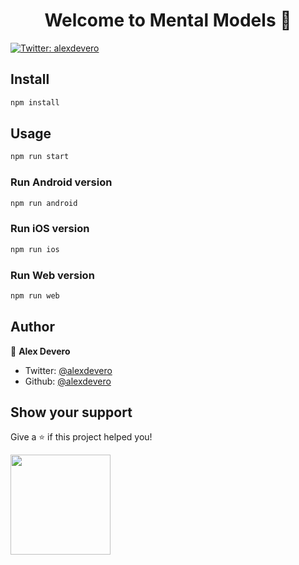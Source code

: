 <h1 align="center">Welcome to Mental Models 🧠</h1>
<p>
  <a href="https://twitter.com/alexdevero">
    <img alt="Twitter: alexdevero" src="https://img.shields.io/twitter/follow/alexdevero.svg?style=social" target="_blank" />
  </a>
</p>

## Install

```sh
npm install
```

## Usage

```sh
npm run start
```

### Run Android version

```sh
npm run android
```

### Run iOS version

```sh
npm run ios
```

### Run Web version

```sh
npm run web
```

## Author

👤 **Alex Devero**

* Twitter: [@alexdevero](https://twitter.com/alexdevero)
* Github: [@alexdevero](https://github.com/alexdevero)

## Show your support

Give a ⭐️ if this project helped you!

<a href="https://www.patreon.com/alexdevero">
  <img src="https://c5.patreon.com/external/logo/become_a_patron_button@2x.png" width="160">
</a>
